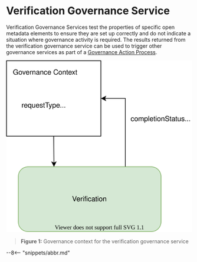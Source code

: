 <!-- SPDX-License-Identifier: CC-BY-4.0 -->
<!-- Copyright Contributors to the ODPi Egeria project. -->


# Verification Governance Service

Verification Governance Services test the properties of specific open metadata elements
to ensure they are set up correctly and do not indicate a situation where governance activity is required. 
The results returned from the verification governance service can be used to trigger other
governance services as part of a [Governance Action Process](/concepts/governance-action-process).


![Figure 1](verification-governance-service-context.svg)
> **Figure 1:** Governance context for the verification governance service


--8<-- "snippets/abbr.md"
